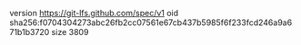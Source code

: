 version https://git-lfs.github.com/spec/v1
oid sha256:f0704304273abc26fb2cc07561e67cb437b5985f6f233fcd246a9a671b1b3720
size 3809
